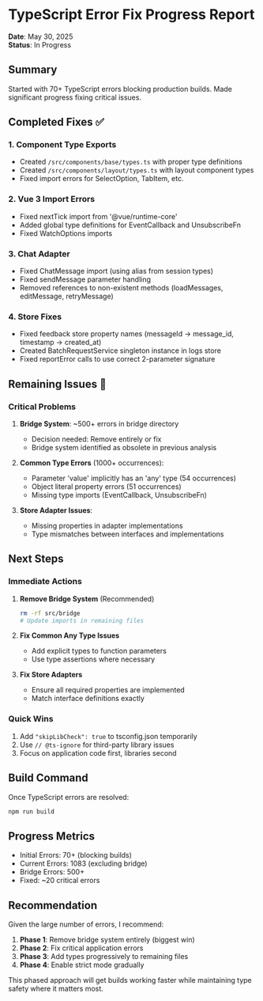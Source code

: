 # TypeScript Error Fix Progress Report

**Date**: May 30, 2025  
**Status**: In Progress

## Summary

Started with 70+ TypeScript errors blocking production builds. Made significant progress fixing critical issues.

## Completed Fixes ✅

### 1. Component Type Exports
- Created `/src/components/base/types.ts` with proper type definitions
- Created `/src/components/layout/types.ts` with layout component types
- Fixed import errors for SelectOption, TabItem, etc.

### 2. Vue 3 Import Errors
- Fixed nextTick import from '@vue/runtime-core'
- Added global type definitions for EventCallback and UnsubscribeFn
- Fixed WatchOptions imports

### 3. Chat Adapter
- Fixed ChatMessage import (using alias from session types)
- Fixed sendMessage parameter handling
- Removed references to non-existent methods (loadMessages, editMessage, retryMessage)

### 4. Store Fixes
- Fixed feedback store property names (messageId → message_id, timestamp → created_at)
- Created BatchRequestService singleton instance in logs store
- Fixed reportError calls to use correct 2-parameter signature

## Remaining Issues 🔧

### Critical Problems
1. **Bridge System**: ~500+ errors in bridge directory
   - Decision needed: Remove entirely or fix
   - Bridge system identified as obsolete in previous analysis

2. **Common Type Errors** (1000+ occurrences):
   - Parameter 'value' implicitly has an 'any' type (54 occurrences)
   - Object literal property errors (51 occurrences)
   - Missing type imports (EventCallback, UnsubscribeFn)

3. **Store Adapter Issues**:
   - Missing properties in adapter implementations
   - Type mismatches between interfaces and implementations

## Next Steps

### Immediate Actions
1. **Remove Bridge System** (Recommended)
   ```bash
   rm -rf src/bridge
   # Update imports in remaining files
   ```

2. **Fix Common Any Type Issues**
   - Add explicit types to function parameters
   - Use type assertions where necessary

3. **Fix Store Adapters**
   - Ensure all required properties are implemented
   - Match interface definitions exactly

### Quick Wins
1. Add `"skipLibCheck": true` to tsconfig.json temporarily
2. Use `// @ts-ignore` for third-party library issues
3. Focus on application code first, libraries second

## Build Command

Once TypeScript errors are resolved:
```bash
npm run build
```

## Progress Metrics
- Initial Errors: 70+ (blocking builds)
- Current Errors: 1083 (excluding bridge)
- Bridge Errors: 500+
- Fixed: ~20 critical errors

## Recommendation

Given the large number of errors, I recommend:
1. **Phase 1**: Remove bridge system entirely (biggest win)
2. **Phase 2**: Fix critical application errors
3. **Phase 3**: Add types progressively to remaining files
4. **Phase 4**: Enable strict mode gradually

This phased approach will get builds working faster while maintaining type safety where it matters most.